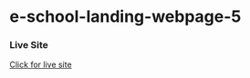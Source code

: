 # e-school-landing-webpage-5

### Live Site
[Click for live site](_https://mi-araf.github.io/e-school-landing-webpage-5/_)